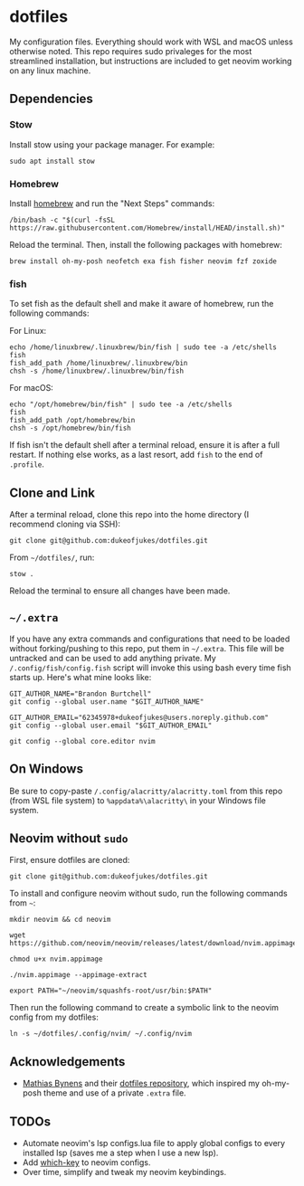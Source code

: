 # dotfiles

My configuration files. Everything should work with WSL and macOS unless otherwise noted. This repo requires sudo privaleges for the most streamlined installation, but instructions are included to get neovim working on any linux machine.

## Dependencies

### Stow

Install stow using your package manager. For example:

```
sudo apt install stow
```

### Homebrew

Install [homebrew](https://brew.sh) and run the "Next Steps" commands:

```
/bin/bash -c "$(curl -fsSL https://raw.githubusercontent.com/Homebrew/install/HEAD/install.sh)"
```

Reload the terminal. Then, install the following packages with homebrew:

```
brew install oh-my-posh neofetch exa fish fisher neovim fzf zoxide
```

### fish

To set fish as the default shell and make it aware of homebrew, run the following commands:

For Linux:

```
echo /home/linuxbrew/.linuxbrew/bin/fish | sudo tee -a /etc/shells
fish
fish_add_path /home/linuxbrew/.linuxbrew/bin
chsh -s /home/linuxbrew/.linuxbrew/bin/fish
```

For macOS:

```
echo "/opt/homebrew/bin/fish" | sudo tee -a /etc/shells
fish
fish_add_path /opt/homebrew/bin
chsh -s /opt/homebrew/bin/fish
```

If fish isn't the default shell after a terminal reload, ensure it is after a full restart. If nothing else works, as a last resort, add `fish` to the end of `.profile`.

## Clone and Link

After a terminal reload, clone this repo into the home directory (I recommend cloning via SSH):

```
git clone git@github.com:dukeofjukes/dotfiles.git
```

From `~/dotfiles/`, run:

```
stow .
```

Reload the terminal to ensure all changes have been made.

## `~/.extra`

If you have any extra commands and configurations that need to be loaded without forking/pushing to this repo, put them in `~/.extra`. This file will be untracked and can be used to add anything private. My `/.config/fish/config.fish` script will invoke this using bash every time fish starts up. Here's what mine looks like:

```
GIT_AUTHOR_NAME="Brandon Burtchell"
git config --global user.name "$GIT_AUTHOR_NAME"

GIT_AUTHOR_EMAIL="62345978+dukeofjukes@users.noreply.github.com"
git config --global user.email "$GIT_AUTHOR_EMAIL"

git config --global core.editor nvim
```

## On Windows

Be sure to copy-paste `/.config/alacritty/alacritty.toml` from this repo (from WSL file system) to `%appdata%\alacritty\` in your Windows file system.

## Neovim without `sudo`

First, ensure dotfiles are cloned:

```
git clone git@github.com:dukeofjukes/dotfiles.git
```

To install and configure neovim without sudo, run the following commands from `~`:

```
mkdir neovim && cd neovim
```

```
wget https://github.com/neovim/neovim/releases/latest/download/nvim.appimage
```

```
chmod u+x nvim.appimage
```

```
./nvim.appimage --appimage-extract
```

```
export PATH="~/neovim/squashfs-root/usr/bin:$PATH"
```

Then run the following command to create a symbolic link to the neovim config from my dotfiles:

```
ln -s ~/dotfiles/.config/nvim/ ~/.config/nvim
```

## Acknowledgements

- [Mathias Bynens](https://github.com/mathiasbynens) and their [dotfiles repository](https://github.com/mathiasbynens/dotfiles), which inspired my oh-my-posh theme and use of a private `.extra` file.

## TODOs

- Automate neovim's lsp configs.lua file to apply global configs to every installed lsp (saves me a step when I use a new lsp).
- Add [which-key](https://github.com/folke/which-key.nvim) to neovim configs.
- Over time, simplify and tweak my neovim keybindings.
